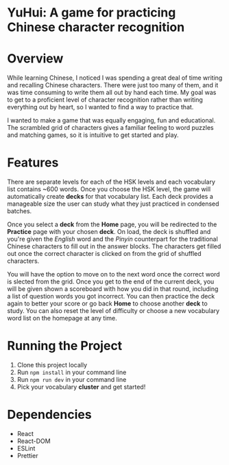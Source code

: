 # YuHui: A game for practicing Chinese character recognition

# Overview

While learning Chinese, I noticed I was spending a great deal of time writing and recalling Chinese characters. There were just too many of them, and it was time consuming to write them all out by hand each time. My goal was to get to a proficient level of character recognition rather than writing everything out by heart, so I wanted to find a way to practice that.

I wanted to make a game that was equally engaging, fun and educational. The scrambled grid of characters gives a familiar feeling to word puzzles and matching games, so it is intuitive to get started and play.

# Features

There are separate levels for each of the HSK levels and each vocabulary list contains ~600 words. Once you choose the HSK level, the game will automatically create **decks** for that vocabulary list. Each deck provides a manageable size the user can study what they just practiced in condensed batches.

Once you select a **deck** from the **Home** page, you will be redirected to the **Practice** page with your chosen **deck**. On load, the deck is shuffled and you're given the _English_ word and the _Pinyin_ counterpart for the traditional Chinese characters to fill out in the answer blocks. The characters get filled out once the correct character is clicked on from the grid of shuffled characters.

You will have the option to move on to the next word once the correct word is slected from the grid. Once you get to the end of the current deck, you will be given shown a scoreboard with how you did in that round, including a list of question words you got incorrect. You can then practice the deck again to better your score or go back **Home** to choose another **deck** to study. You can also reset the level of difficulty or choose a new vocabulary word list on the homepage at any time.

# Running the Project

1. Clone this project locally
2. Run `npm install` in your command line
3. Run `npm run dev` in your command line
4. Pick your vocabulary **cluster** and get started!

# Dependencies

- React
- React-DOM
- ESLint
- Prettier
